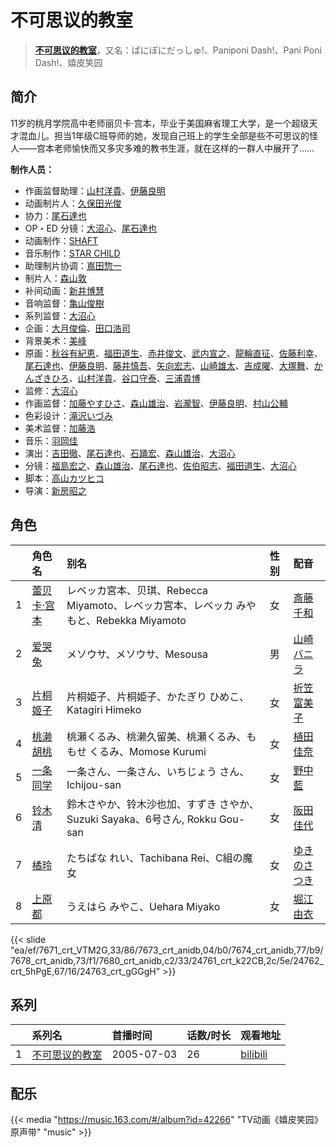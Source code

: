# 不可思议的教室


> <u>**[不可思议的教室](https://bgm.tv/subject/1617)**</u>，又名：ぱにぽにだっしゅ!、Paniponi Dash!、Pani Poni Dash!、嬉皮笑园

## 简介

11岁的桃月学院高中老师丽贝卡·宫本，毕业于美国麻省理工大学，是一个超级天才混血儿。担当1年级C班导师的她，发现自己班上的学生全部是些不可思议的怪人——宫本老师愉快而又多灾多难的教书生涯，就在这样的一群人中展开了……

**制作人员：**
- 作画监督助理：[山村洋貴](https://bgm.tv/person/14483)、[伊藤良明](https://bgm.tv/person/2590)
- 动画制片人：[久保田光俊](https://bgm.tv/person/37008)
- 协力：[尾石達也](https://bgm.tv/person/3719)
- OP・ED 分镜：[大沼心](https://bgm.tv/person/2860)、[尾石達也](https://bgm.tv/person/3719)
- 动画制作：[SHAFT](https://bgm.tv/person/2751)
- 音乐制作：[STAR CHILD](https://bgm.tv/person/196)
- 助理制片协调：[嶌田惣一](https://bgm.tv/person/19623)
- 制片人：[森山敦](https://bgm.tv/person/1535)
- 补间动画：[新井博慧](https://bgm.tv/person/21343)
- 音响监督：[亀山俊樹](https://bgm.tv/person/77)
- 系列监督：[大沼心](https://bgm.tv/person/2860)
- 企画：[大月俊倫](https://bgm.tv/person/1061)、[田口浩司](https://bgm.tv/person/85)
- 背景美术：[美峰](https://bgm.tv/person/27305)
- 原画：[秋谷有紀恵](https://bgm.tv/person/14377)、[福田道生](https://bgm.tv/person/2610)、[赤井俊文](https://bgm.tv/person/7825)、[武内宣之](https://bgm.tv/person/734)、[龍輪直征](https://bgm.tv/person/6756)、[佐藤利幸](https://bgm.tv/person/3205)、[尾石達也](https://bgm.tv/person/3719)、[伊藤良明](https://bgm.tv/person/2590)、[藤井慎吾](https://bgm.tv/person/12489)、[矢向宏志](https://bgm.tv/person/12763)、[山崎雄太](https://bgm.tv/person/25589)、[吉成曜](https://bgm.tv/person/9752)、[大塚舞](https://bgm.tv/person/2901)、[かんざきひろ](https://bgm.tv/person/6012)、[山村洋貴](https://bgm.tv/person/14483)、[谷口守泰](https://bgm.tv/person/1560)、[三浦貴博](https://bgm.tv/person/12920)
- 监修：[大沼心](https://bgm.tv/person/2860)
- 作画监督：[加藤やすひさ](https://bgm.tv/person/138)、[森山雄治](https://bgm.tv/person/80)、[岩瀧智](https://bgm.tv/person/3216)、[伊藤良明](https://bgm.tv/person/2590)、[村山公輔](https://bgm.tv/person/12600)
- 色彩设计：[滝沢いづみ](https://bgm.tv/person/2861)
- 美术监督：[加藤浩](https://bgm.tv/person/5990)
- 音乐：[羽岡佳](https://bgm.tv/person/3199)
- 演出：[吉田徹](https://bgm.tv/person/418)、[尾石達也](https://bgm.tv/person/3719)、[石踊宏](https://bgm.tv/person/1045)、[森山雄治](https://bgm.tv/person/80)、[大沼心](https://bgm.tv/person/2860)
- 分镜：[福島宏之](https://bgm.tv/person/1058)、[森山雄治](https://bgm.tv/person/80)、[尾石達也](https://bgm.tv/person/3719)、[佐伯昭志](https://bgm.tv/person/395)、[福田道生](https://bgm.tv/person/2610)、[大沼心](https://bgm.tv/person/2860)
- 脚本：[高山カツヒコ](https://bgm.tv/person/907)
- 导演：[新房昭之](https://bgm.tv/person/692)

## 角色

|     |   角色名   |   别名  | 性别 |  配音  |
|:--- |:------  |:----      |:---  |:--   |
| 1 | [蕾贝卡·宫本](https://bgm.tv/character/7671) | レベッカ宮本、贝琪、Rebecca Miyamoto、レベッカ宮本、レベッカ みやもと、Rebekka Miyamoto | 女 | [斎藤千和](https://bgm.tv/person/4249) |
| 2 | [爱哭兔](https://bgm.tv/character/7673) | メソウサ、メソウサ、Mesousa | 男 | [山崎バニラ](https://bgm.tv/person/4631) |
| 3 | [片桐姬子](https://bgm.tv/character/7674) | 片桐姫子、片桐姫子、かたぎり ひめこ、Katagiri Himeko | 女 | [折笠富美子](https://bgm.tv/person/4042) |
| 4 | [桃濑胡桃](https://bgm.tv/character/7678) | 桃瀬くるみ、桃濑久留美、桃瀬くるみ、ももせ くるみ、Momose Kurumi | 女 | [植田佳奈](https://bgm.tv/person/4263) |
| 5 | [一条同学](https://bgm.tv/character/7680) | 一条さん、一条さん、いちじょう さん、Ichijou-san | 女 | [野中藍](https://bgm.tv/person/4371) |
| 6 | [铃木清](https://bgm.tv/character/24761) | 鈴木さやか、铃木沙也加、すずき さやか、Suzuki Sayaka、6号さん, Rokku Gou-san | 女 | [阪田佳代](https://bgm.tv/person/5133) |
| 7 | [橘玲](https://bgm.tv/character/24762) | たちばな れい、Tachibana Rei、C組の魔女 | 女 | [ゆきのさつき](https://bgm.tv/person/3821) |
| 8 | [上原都](https://bgm.tv/character/24763) | うえはら みやこ、Uehara Miyako | 女 | [堀江由衣](https://bgm.tv/person/3970) |

{{< slide "ea/ef/7671_crt_VTM2G,33/86/7673_crt_anidb,04/b0/7674_crt_anidb,77/b9/7678_crt_anidb,73/f1/7680_crt_anidb,c2/33/24761_crt_k22CB,2c/5e/24762_crt_5hPgE,67/16/24763_crt_gGGgH" >}}

## 系列

|     |   系列名   |   首播时间  | 话数/时长  | 观看地址 |
|:---  |:------    |:----      |:---       |:---  |
| 1 |[不可思议的教室](https://bgm.tv/subject/1617)| 2005-07-03 | 26 | [bilibili](https://www.bilibili.com/video/BV1Kx411w7ja)  |


## 配乐

{{< media "https://music.163.com/#/album?id=42266"
"TV动画《嬉皮笑园》原声带"
"music" >}}
